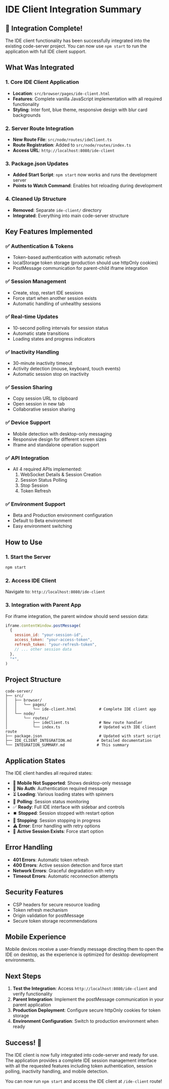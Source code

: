 # IDE Client Integration Summary

## 🎉 Integration Complete!

The IDE client functionality has been successfully integrated into the existing code-server project. You can now use `npm start` to run the application with full IDE client support.

## What Was Integrated

### 1. Core IDE Client Application

- **Location**: `src/browser/pages/ide-client.html`
- **Features**: Complete vanilla JavaScript implementation with all required functionality
- **Styling**: Inter font, blue theme, responsive design with blur card backgrounds

### 2. Server Route Integration

- **New Route File**: `src/node/routes/ideClient.ts`
- **Route Registration**: Added to `src/node/routes/index.ts`
- **Access URL**: `http://localhost:8080/ide-client`

### 3. Package.json Updates

- **Added Start Script**: `npm start` now works and runs the development server
- **Points to Watch Command**: Enables hot reloading during development

### 4. Cleaned Up Structure

- **Removed**: Separate `ide-client/` directory
- **Integrated**: Everything into main code-server structure

## Key Features Implemented

### ✅ Authentication & Tokens

- Token-based authentication with automatic refresh
- localStorage token storage (production should use httpOnly cookies)
- PostMessage communication for parent-child iframe integration

### ✅ Session Management

- Create, stop, restart IDE sessions
- Force start when another session exists
- Automatic handling of unhealthy sessions

### ✅ Real-time Updates

- 10-second polling intervals for session status
- Automatic state transitions
- Loading states and progress indicators

### ✅ Inactivity Handling

- 30-minute inactivity timeout
- Activity detection (mouse, keyboard, touch events)
- Automatic session stop on inactivity

### ✅ Session Sharing

- Copy session URL to clipboard
- Open session in new tab
- Collaborative session sharing

### ✅ Device Support

- Mobile detection with desktop-only messaging
- Responsive design for different screen sizes
- Iframe and standalone operation support

### ✅ API Integration

- All 4 required APIs implemented:
  1. WebSocket Details & Session Creation
  2. Session Status Polling
  3. Stop Session
  4. Token Refresh

### ✅ Environment Support

- Beta and Production environment configuration
- Default to Beta environment
- Easy environment switching

## How to Use

### 1. Start the Server

```bash
npm start
```

### 2. Access IDE Client

Navigate to: `http://localhost:8080/ide-client`

### 3. Integration with Parent App

For iframe integration, the parent window should send session data:

```javascript
iframe.contentWindow.postMessage(
  {
    session_id: "your-session-id",
    access_token: "your-access-token",
    refresh_token: "your-refresh-token",
    // ... other session data
  },
  "*",
)
```

## Project Structure

```
code-server/
├── src/
│   ├── browser/
│   │   └── pages/
│   │       └── ide-client.html          # Complete IDE client app
│   └── node/
│       └── routes/
│           ├── ideClient.ts             # New route handler
│           └── index.ts                 # Updated with IDE client route
├── package.json                         # Updated with start script
├── IDE_CLIENT_INTEGRATION.md           # Detailed documentation
└── INTEGRATION_SUMMARY.md              # This summary
```

## Application States

The IDE client handles all required states:

- 📱 **Mobile Not Supported**: Shows desktop-only message
- 🔐 **No Auth**: Authentication required message
- ⏳ **Loading**: Various loading states with spinners
- 🔄 **Polling**: Session status monitoring
- ✅ **Ready**: Full IDE interface with sidebar and controls
- ⏹️ **Stopped**: Session stopped with restart option
- 🛑 **Stopping**: Session stopping in progress
- ⚠️ **Error**: Error handling with retry options
- 🔄 **Active Session Exists**: Force start option

## Error Handling

- **401 Errors**: Automatic token refresh
- **400 Errors**: Active session detection and force start
- **Network Errors**: Graceful degradation with retry
- **Timeout Errors**: Automatic reconnection attempts

## Security Features

- CSP headers for secure resource loading
- Token refresh mechanism
- Origin validation for postMessage
- Secure token storage recommendations

## Mobile Experience

Mobile devices receive a user-friendly message directing them to open the IDE on desktop, as the experience is optimized for desktop development environments.

## Next Steps

1. **Test the Integration**: Access `http://localhost:8080/ide-client` and verify functionality
2. **Parent Integration**: Implement the postMessage communication in your parent application
3. **Production Deployment**: Configure secure httpOnly cookies for token storage
4. **Environment Configuration**: Switch to production environment when ready

## Success! 🚀

The IDE client is now fully integrated into code-server and ready for use. The application provides a complete IDE session management interface with all the requested features including token authentication, session polling, inactivity handling, and mobile detection.

You can now run `npm start` and access the IDE client at `/ide-client` route!
